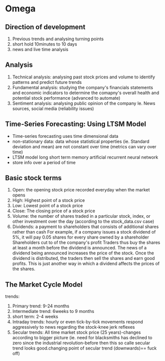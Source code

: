 # Omega
## Direction of development
1. Previous trends and analysing turning points
2. short hold 10minutes to 10 days
3. news and live time analysis


## Analysis
1. Technical analysis: analysing past stock prices and volume to identify patterns and predict future trends
2. Fundamental analysis: studying the company's financials statements and economic indicators to determine the comapny's overall health and potential stock performance (advanced to automate)
3. Sentiment analysis: analysing public opinion of the company Ie. News sources, social media (reliability issues)

## Time-Series Forecasting: Using LTSM Model
* Time-series forecasting uses time dimensional data
* non-stationary data: data whose statistical properties (ie. Standard deviation and mean) are not constant over time (metrics can vary over time)
* LTSM model long short term memory artificial recurrent neural network 
* store info over a period of time

## Basic stock terms
1. Open: the opening stock price recorded everyday when the market opens
2. High: Highest point of a stock price
3. Low: Lowest point of a stock price
4. Close: The closing price of a stock price
5. Volume: the number of shares traded in a particular stock, index, or other investment over the day (according to the stock_data.csv case)
6. Dividends: a payment to shareholders that consists of additional shares rather than cash
For example, if a company issues a stock dividend of 5%, it will pay 0.05 shares for every share owned by a shareholder
Shareholders cut to of the company's profit
Traders thus buy the shares at least a month before the dividend is announced. The news of a dividend being announced increases the price of the stock. Once the dividend is distributed, the traders then sell the shares and earn good profits. This is just another way in which a dividend affects the prices of the shares.

## The Market Cycle Model
 trends:
1. Primary trend: 9-24 months
2. Intermediate trend: 6weeks to 9 months
3. short term: 2-4 weeks
4. Intraday trends: hourly or even tick-by-tick movements
                    respond aggressively to news regarding the stock-knee jerk reflexes
5. Secular trends: All time market stock price (25 years)-changes according to bigger picture (ie. need for blacksmiths has declined to zero since the industrial revolution-before then this so calle secular trend looks good.changing point of secular trend (downwards)== fuck off)